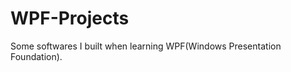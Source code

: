 WPF-Projects
============

Some softwares I built when learning WPF(Windows Presentation Foundation). 
